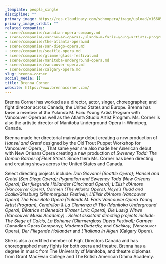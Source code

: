 ```yaml
---
_template: people_single
discipline: ""
primary_image: https://res.cloudinary.com/schmopera/image/upload/v1668567369/media/2022/11/BrennaCorner_jgeydy.jpg
primary_image_credit: ""
related_companies:
- scene/companies/canadian-opera-company.md
- scene/companies/vancouver-operas-yulanda-m-faris-young-artists-program.md
- scene/companies/the-atlanta-opera.md
- scene/companies/san-diego-opera.md
- scene/companies/seattle-opera.md
- scene/companies/glimmerglass-festival.md
- scene/companies/manitoba-underground-opera.md
- scene/companies/vancouver-opera.md
- scene/companies/calgary-opera.md
slug: brenna-corner
social_media: []
title: Brenna Corner
website: https://www.brennacorner.com/
---
```

Brenna Corner has worked as a director, actor, singer, choreographer, and fight director across Canada, the United States and Europe. Brenna has been a member of the Yulanda M. Faris Young Artist Program with Vancouver Opera as well as the Atlanta Studio Artist Program. Ms. Corner is also the artistic director of Manitoba Underground Opera in Winnipeg, Canada.

Brenna made her directorial mainstage debut creating a new production of _Hansel and Gretel_ designed by the Old Trout Puppet Workshop for Vancouver Opera_._ That same year she also made her American debut with New Orleans Opera creating a new production of _Sweeney Todd: The Demon Barber of Fleet Street_. Since them Ms. Corner has been directing and creating shows across the United States and Canada.

Select directing projects include: _Don Giovanni (_Seattle Opera); _Hansel and Gretel_ (San Diego Opera); _Pygmalion_ and _Sweeney Todd_ (New Orleans Opera); _Der fliegende Höllander_ (Cincinnati Opera); _L’Elisir d’Amore_ (Vancouver Opera); _Carmen_ (The Atlanta Opera); _Noye’s Fludd_ and _Scalia/Ginsburg_ (Glimmerglass Festival); _L’Elisir d’Amore_ (Vancouver Opera) _The Four Note Opera_ (Yulanda M. Faris Vancouver Opera Young Artist Program), _Cendrillon & La Clemenza_ _di Tito_ (Manitoba Underground Opera), _Béatrice et Benedict_ (Fraser Lyric Opera), _Die Lustig Witwe_ (Vancouver Music Academy) . Select assistant directing projects include: _The Siege of Calais, La Boheme_ (Glimmerglass Opera Festival)_; Carmen_ (Canadian Opera Company); _Madama Butterfly,_ and _Stickboy,_ (Vancouver Opera), _Der Fliegende Hollander_ and _L’Italiana in Algeri_ (Calgary Opera).

She is also a certified member of Fight Directors Canada and has choreographed many fights for both opera and theatre. Brenna has a degree in music from The University of Manitoba, and theatre diplomas from Grant MacEwan College and The British American Drama Academy.